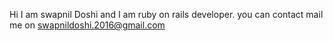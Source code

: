 Hi I am swapnil Doshi and I am ruby on rails developer. you can contact mail me on swapnildoshi.2016@gmail.com
